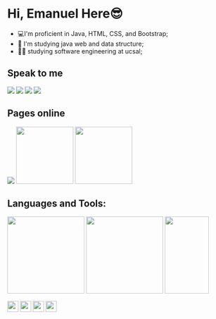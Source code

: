 # Hi, Emanuel Here😎
- 💻I'm proficient in Java, HTML, CSS, and Bootstrap;
- 🌱 I'm studying java web and data structure;
- 👨‍🎓 studying software engineering at ucsal;

  
## Speak to me  

<div>
  
<a href="https://github.com/mano3queijos"><img src="https://img.shields.io/badge/GitHub-100000?style=for-the-badge&logo=github&logoColor=white"></a> 
<a href="https://wa.me/5571983838579"><img src="https://img.shields.io/badge/WhatsApp-25D366?style=for-the-badge&logo=whatsapp&logoColor=white&link"></a>
<a style="text-decoration: none;" href="mailto:emanuel.almeida@ucsal.edu.br"><img                 src="https://camo.githubusercontent.com/927d6b3961fa048ff7303daf291cb5869dfa25018997cf8c1373c2f6a85b1458/68747470733a2f2f696d672e736869656c64732e696f2f62616467652f2d476d61696c2d2532333333333f7374796c653d666f722d7468652d6261646765266c6f676f3d676d61696c266c6f676f436f6c6f723d7768697465" data-canonical-src="https://img.shields.io/badge/-Gmail-%23333?style=for-the-badge&amp;logo=gmail&amp;logoColor=white" style="max-width: 100%;"></a>
<a style="text-decoration: none;" href="https://youtube.com/@emanuelalmeida7723"><img src="https://camo.githubusercontent.com/d79c5549652f9c7690992eb49571d216a70a480681561cbd93bfbfc77c491e54/68747470733a2f2f696d672e736869656c64732e696f2f62616467652f596f75547562652d4646303030303f7374796c653d666f722d7468652d6261646765266c6f676f3d796f7574756265266c6f676f436f6c6f723d7768697465" data-canonical-src="https://img.shields.io/badge/YouTube-FF0000?style=for-the-badge&amp;logo=youtube&amp;logoColor=white" style="max-width: 100%;"></a>
  <div>
 
## Pages online
    

<div>
<a style="text-decoration: none;" href="https://mano3queijos.github.io/bonfireWebsite/index.html"><img src="https://user-images.githubusercontent.com/101946589/235402029-d2fe3eac-5c66-404a-a6b4-4bdc8c2e1948.gif"></a>
<a style="text-decoration: none;" href="https://mano3queijos.github.io/heart/heart.html"><img height="130px" src="https://user-images.githubusercontent.com/101946589/235334767-6ee68318-2daf-483a-8f83-c22e23cd7454.png"></a>
<a style="text-decoration: none;" href="https://mano3queijos.github.io/pinkFloydFanPage/"><img height="130px" src="https://user-images.githubusercontent.com/101946589/235408950-bcb283e9-3f7a-4d7c-90fb-38bea64408ab.png"></a>

</div>

## Languages and Tools:
   <div>
  
<a><img height="175em" src="https://github-readme-stats.vercel.app/api?username=mano3queijos&show_icons=true&theme=radical"></a>
<a><img height="175em" src="https://github-readme-stats.vercel.app/api/top-langs/?username=mano3queijos&langs_count=8&theme=radical"></a>
<a><img height="175em" width="100em" src="https://media.tenor.com/8wBCqZH60U8AAAAC/computer-cat.gif"></a>


                                          


  <div/>
   <img style="align-items: center;" height="25m"
            src="https://img.shields.io/badge/HTML5-E34F26?style=for-the-badge&logo=html5&logoColor=white">
        <img style="align-items: center;" height="25m"
            src="https://img.shields.io/badge/CSS3-1572B6?style=for-the-badge&logo=css3&logoColor=white">
        <img style="align-items: center;" height="25m"
            src="https://img.shields.io/badge/Bootstrap-563D7C?style=for-the-badge&logo=bootstrap&logoColor=white">
        <img style="align-items: center;" height="25m"
            src="https://img.shields.io/badge/Java-ED8B00?style=for-the-badge&logo=openjdk&logoColor=white">



   
<!--
**mno3queijos/mano3queijos** is a ✨ _special_ ✨ repository because its `README.md` (this file) appears on your GitHub profile.

Here are some ideas to get you started:

- 🔭 I’m currently working on ...
- 🌱 I’m currently learning ...
- 👯 I’m looking to collaborate on ...
- 🤔 I’m looking for help with ...
- 💬 Ask me about ...
- 📫 How to reach me: ...
- 😄 Pronouns: ...
- ⚡ Fun fact: ...
-->
